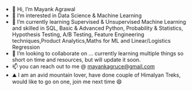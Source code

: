 - 👋 Hi, I’m Mayank Agrawal
- 👀 I’m interested in Data Science & Machine Learning 
- 🌱 I’m currently learning Supervised & Unsupervised Machine Learning and skilled in SQL, Basic & Advanced Python, Probability & Statistics, Hypothesis Testing, A/B Testing, Feature Engineering techniques,Product Analytics,Maths for ML and Linear/Logistics Regression
- 💞️ I’m looking to collaborate on ... currently learning multiple things so short on time and resources, but will update it soon.
- 📫 you can reach out to me @ mayankagruce@gmail.com
- ⛰️ I am an avid mountain lover, have done couple of Himalyan Treks, would like to go on one, join me next time 😄

<!---
mayankbrn/mayankbrn is a ✨ special ✨ repository because its `README.md` (this file) appears on your GitHub profile.
You can click the Preview link to take a look at your changes.
--->
